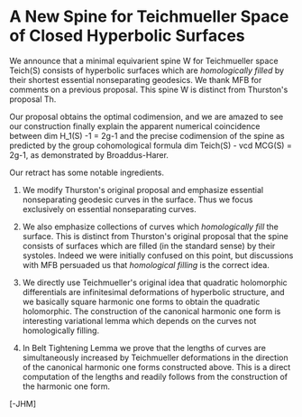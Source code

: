 # A New Spine for Teichmueller Space of Closed Hyperbolic Surfaces

We announce that a minimal equivarient spine W for Teichmueller space Teich(S) consists of hyperbolic surfaces which are *homologically filled* by their shortest essential nonseparating geodesics. We thank MFB for comments on a previous proposal. This spine W is distinct from Thurston's proposal Th. 

Our proposal obtains the optimal codimension, and we are amazed to see our construction finally explain the apparent numerical coincidence between dim H_1(S) -1 = 2g-1 and the precise codimension of the spine as predicted by the group cohomological formula dim Teich(S) - vcd MCG(S) = 2g-1, as demonstrated by Broaddus-Harer. 

Our retract has some notable ingredients.

1. We modify Thurston's original proposal and emphasize essential nonseparating geodesic curves in the surface. Thus we focus exclusively on essential nonseparating curves.

2. We also emphasize collections of curves which *homologically fill* the surface. This is distinct from Thurston's original proposal that the spine consists of surfaces which are filled (in the standard sense) by their systoles. Indeed we were initially confused on this point, but discussions with MFB persuaded us that *homological filling* is the correct idea.

3. We directly use Teichmueller's original idea that quadratic holomorphic differentials are infinitesimal deformations of hyperbolic structure, and we basically square harmonic one forms to obtain the quadratic holomorphic. The construction of the canonical harmonic one form is interesting variational lemma which depends on the curves not homologically filling.

4. In Belt Tightening Lemma we prove that the lengths of curves are simultaneously increased by Teichmueller deformations in the direction of the canonical harmonic one forms constructed above. This is a direct computation of the lengths and readily follows from the construction of the harmonic one form.


[-JHM]
